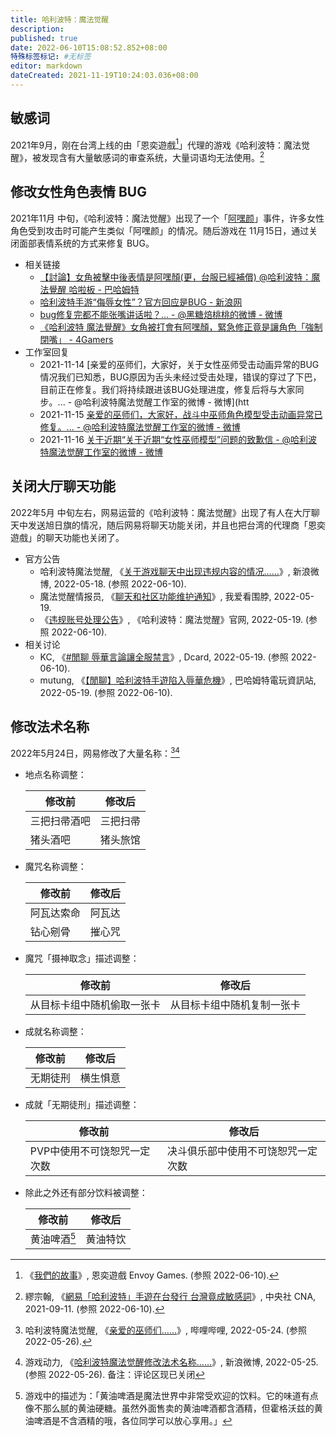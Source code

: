 ```yaml
---
title: 哈利波特：魔法觉醒
description:
published: true
date: 2022-06-10T15:08:52.852+08:00
特殊标签标记: #无标签
editor: markdown
dateCreated: 2021-11-19T10:24:03.036+08:00
---
```


## 敏感词

2021年9月，刚在台湾上线的由「恩奕遊戲[^envoygames]」代理的游戏《哈利波特：魔法觉醒》，被发现含有大量敏感词的审查系统，大量词语均无法使用。[^0119]

[^envoygames]: 《[我們的故事](https://web.archive.org/web/20220610054635/https://envoygames.com.tw/About.php)》, 恩奕遊戲 Envoy Games. (参照 2022-06-10).

[^0119]: 繆宗翰, 《[網易「哈利波特」手遊在台發行 台灣竟成敏感詞](https://web.archive.org/web/20210923181218/https://www.cna.com.tw/news/acn/202109110119.aspx)》, 中央社 CNA, 2021-09-11. (参照 2022-06-10).

## 修改女性角色表情 BUG

2021年11月 中旬，《哈利波特：魔法觉醒》出现了一个「[阿嘿颜](https://zh.wikipedia.org/zh-hans/阿嘿顏)」事件，许多女性角色受到攻击时可能产生类似「阿嘿颜」的情况。随后游戏在 11月15日，通过关闭面部表情系统的方式来修复 BUG。

+   相关链接
    +   [【討論】女角被擊中後表情是阿嘿顏(更，台服已經補償) @哈利波特：魔法覺醒 哈啦板 - 巴哈姆特](https://web.archive.org/web/20211119025710/https://forum.gamer.com.tw/C.php?bsn=37531&snA=4865)
    +   [哈利波特手游“侮辱女性”？官方回应是BUG - 新浪网](https://web.archive.org/web/20211116014203/https://finance.sina.com.cn/chanjing/cyxw/2021-11-16/doc-iktzscyy5734901.shtml)
    +   [bug修复完都不能张嘴讲话啦？... - @黑糖焙桃桃的微博 - 微博](https://archive.md/ghWEK "https://weibo.com/2642041704/L1Ag8k3uH")
    +   [《哈利波特 魔法覺醒》女角被打會有阿嘿顏，緊急修正竟是讓角色「強制閉嘴」 - 4Gamers](https://web.archive.org/web/20211115152149/https://www.4gamers.com.tw/news/detail/50845/harry-potter-ahegao)
+   工作室回复
    +   2021-11-14 [亲爱的巫师们，大家好，关于女性巫师受击动画异常的BUG情况我们已知悉，BUG原因为舌头未经过受击处理，错误的穿过了下巴，目前正在修复。我们将持续跟进该BUG处理进度，修复后将与大家同步。... - @哈利波特魔法觉醒工作室的微博 - 微博](htt
    +   2021-11-15 [亲爱的巫师们，大家好，战斗中巫师角色模型受击动画异常已修复。... - @哈利波特魔法觉醒工作室的微博 - 微博](https://archive.md/Pjeal "https://weibo.com/7691611941/L1zYsBKuI")
    +   2021-11-16 [关于近期“关于近期“女性巫师模型”问题的致歉信 - @哈利波特魔法觉醒工作室的微博 - 微博](https://archive.md/r3WQJ "https://weibo.com/7691611941/L1JHWrH9X")

## 关闭大厅聊天功能

2022年5月 中旬左右，网易运营的《哈利波特：魔法觉醒》出现了有人在大厅聊天中发送旭日旗的情况，随后网易将聊天功能关闭，并且也把台湾的代理商「恩奕遊戲」的聊天功能也关闭了。

+   官方公告
    +   哈利波特魔法觉醒, 《[关于游戏聊天中出现违规内容的情况……](https://archive.ph/6sL1v "https://weibo.com/6756101742/LwNjrsvCt")》, 新浪微博, 2022-05-18. (参照 2022-06-10).
    +   魔法觉醒情报员, 《[聊天和社区功能维护通知](https://web.archive.org/web/20220610060112/https://wakwb.com/p/?m=4770673132044643)》, 我爱看围脖, 2022-05-19.
    +   《[违规账号处理公告](https://web.archive.org/web/20220610061107/https://www.harrypottermagicawakened.com/cn/news/update/20220519/31397_1018839.html)》, 《哈利波特：魔法觉醒》官网, 2022-05-19. (参照 2022-06-10).
+   相关讨论
    +   KC, 《[#閒聊 辱華言論讓全服禁言](https://web.archive.org/web/20220610054436/https://www.dcard.tw/f/harrypottermagicawakened/p/238927353)》, Dcard, 2022-05-19. (参照 2022-06-10).
    +   mutung, 《[【閒聊】哈利波特手遊陷入辱華危機](https://web.archive.org/web/20220526010931/https://forum.gamer.com.tw/C.php?bsn=37531&snA=6897)》, 巴哈姆特電玩資訊站, 2022-05-19. (参照 2022-06-10).

## 修改法术名称

2022年5月24日，网易修改了大量名称：[^W6jAo][^7TbHS]

[^W6jAo]: 哈利波特魔法觉醒, 《[亲爱的巫师们……](https://archive.ph/W6jAo "https://t.bilibili.com/663793101233455139")》, 哔哩哔哩, 2022-05-24. (参照 2022-05-26).

[^7TbHS]: 游戏动力, 《[哈利波特魔法觉醒修改法术名称……](https://archive.ph/7TbHS "https://weibo.com/5762457113/LuEsUB4Dh")》, 新浪微博, 2022-05-25. (参照 2022-05-26). 备注：评论区现已关闭

+   地点名称调整：

    | 修改前       | 修改后   |
    | ------------ | -------- |
    | 三把扫帚酒吧 | 三把扫帚 |
    | 猪头酒吧     | 猪头旅馆 |

+   魔咒名称调整：

    | 修改前     | 修改后 |
    | ---------- | ------ |
    | 阿瓦达索命 | 阿瓦达 |
    | 钻心剜骨   | 摧心咒 |

+   魔咒「摄神取念」描述调整：

    | 修改前                     | 修改后                     |
    | -------------------------- | -------------------------- |
    | 从目标卡组中随机偷取一张卡 | 从目标卡组中随机复制一张卡 |

+   成就名称调整：

    | 修改前   | 修改后   |
    | -------- | -------- |
    | 无期徒刑 | 横生惧意 |

+   成就「无期徒刑」描述调整：

    | 修改前                      | 修改后                             |
    | --------------------------- | ---------------------------------- |
    | PVP中使用不可饶恕咒一定次数 | 决斗俱乐部中使用不可饶恕咒一定次数 |

+   除此之外还有部分饮料被调整：

    | 修改前        | 修改后   |
    | ------------- | -------- |
    | 黄油啤酒[^pj] | 黄油特饮 |

[^pj]: 游戏中的描述为：「黄油啤酒是魔法世界中非常受欢迎的饮料。它的味道有点像不那么腻的黄油硬糖。虽然外面售卖的黄油啤酒都含酒精，但霍格沃兹的黄油啤酒是不含酒精的哦，各位同学可以放心享用。」
